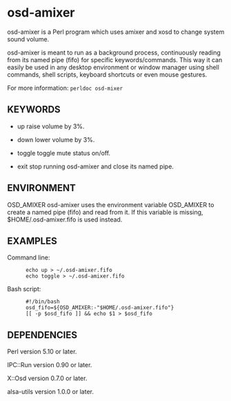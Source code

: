 osd-amixer
==========
osd-amixer is a Perl program which uses amixer and xosd to change system sound volume.

osd-amixer is meant to run as a background process, continuously reading from its named pipe (fifo) for specific keywords/commands. This way it can easily be used in any desktop environment or window manager using shell commands, shell scripts, keyboard shortcuts or even mouse gestures.

For more information: `perldoc osd-mixer`

KEYWORDS
--------
* up
    raise volume by 3%.

* down
    lower volume by 3%.

* toggle
    toggle mute status on/off.

* exit
    stop running osd-amixer and close its named pipe.

ENVIRONMENT
-----------
  OSD_AMIXER
    osd-amixer uses the environment variable OSD_AMIXER to create a named pipe
    (fifo) and read from it. If this variable is missing,
    $HOME/.osd-amixer.fifo is used instead.

EXAMPLES
--------
  Command line:
  ```shell
        echo up > ~/.osd-amixer.fifo
        echo toggle > ~/.osd-amixer.fifo
  ```
  Bash script:
  ```shell
        #!/bin/bash
        osd_fifo=${OSD_AMIXER:-"$HOME/.osd-amixer.fifo"}
        [[ -p $osd_fifo ]] && echo $1 > $osd_fifo
  ```

DEPENDENCIES
------------
  Perl
    version 5.10 or later.

  IPC::Run
    version 0.90 or later.

  X::Osd
    version 0.7.0 or later.

  alsa-utils
    version 1.0.0 or later.

